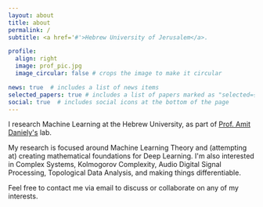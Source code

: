 ```yaml
---
layout: about
title: about
permalink: /
subtitle: <a href='#'>Hebrew University of Jerusalem</a>. 

profile:
  align: right
  image: prof_pic.jpg
  image_circular: false # crops the image to make it circular

news: true  # includes a list of news items
selected_papers: true # includes a list of papers marked as "selected={true}"
social: true  # includes social icons at the bottom of the page
---
```

I research Machine Learning at the Hebrew University, as part of [Prof. Amit Daniely's](https://www.cs.huji.ac.il/w~amitd/) lab.

My research is focused around Machine Learning Theory and (attempting at) creating mathematical foundations for Deep Learning.
I'm also interested in Complex Systems, Kolmogorov Complexity, Audio Digital Signal Processing, Topological Data Analysis, and making things differentiable.

Feel free to contact me via email to discuss or collaborate on any of my interests.

  

